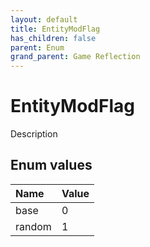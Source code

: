 ```yaml
---
layout: default
title: EntityModFlag
has_children: false
parent: Enum
grand_parent: Game Reflection
---
```

# EntityModFlag
Description 

## Enum values
| Name | Value |
|:-------------|:--------------|
| base | 0 |
| random | 1 |
